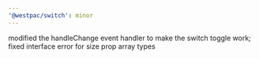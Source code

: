 ```yaml
---
'@westpac/switch': minor
---
```


modified the handleChange event handler to make the switch toggle work; fixed interface error for size prop array types
